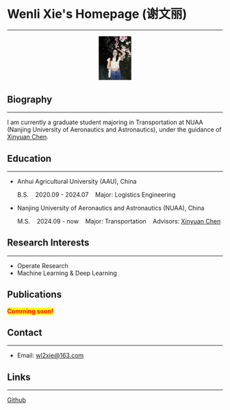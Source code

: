 # Wenli Xie's Homepage (谢文丽)

---

<div style="text-align: center;">
  <img src="_static/photo.jpg" alt="photo" style="zoom: 10%;">
</div>


## Biography

---

I am currently a graduate student majoring in Transportation at NUAA (Nanjing University of Aeronautics and Astronautics), under the guidance of  [Xinyuan Chen](http://faculty.nuaa.edu.cn/chenxinyuan/zh_CN/index/376681/list/index.htm).

## Education

---

- Anhui Agricultural University (AAU), China

  B.S.&nbsp;&nbsp;&nbsp;&nbsp;2020.09 - 2024.07&nbsp;&nbsp;&nbsp;&nbsp;Major: Logistics Engineering

- Nanjing University of Aeronautics and Astronautics (NUAA), China
  
  M.S.&nbsp;&nbsp;&nbsp;&nbsp;2024.09 - now&nbsp;&nbsp;&nbsp;&nbsp;Major: Transportation&nbsp;&nbsp;&nbsp;&nbsp;Advisors: [Xinyuan Chen](http://faculty.nuaa.edu.cn/chenxinyuan/zh_CN/index/376681/list/index.htm)

## Research Interests

---

- Operate Research
- Machine Learning & Deep Learning

## Publications

<b style="color: red; background-color: yellow">Comming soon!</b>

## Contact

---

- Email: wl2xie@163.com

## Links

---

[Github](https://github.com/wenli-xie)
